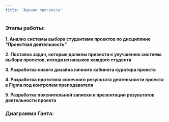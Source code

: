 ```yaml
---
title: 'Журнал прогресса'
---
```


### Этапы работы:

**1. Анализ системы выбора студентами проектов по дисциплине “Проектная деятельность”**

**2. Поставка задач, которые должны привести к улучшению системы выбора проектов, исходя из навыков каждого студента**

**3. Разработка нового дизайна личного кабинета куратора проекта**

**4. Разработка прототипа конечного результата деятельности проекта в Figma под контролем преподавателя**

**5. Разработка пояснительной записки и презентации результатов деятельности проекта**

### Диаграмма Ганта:
